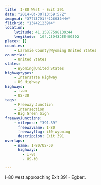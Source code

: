 ```yaml
---
title: I-80 West - Exit 391
date: "2014-03-30T13:59:57Z"
imageid: "3772379144326938440"
flickrid: "13942123904"
location:
    latitude: 41.15877598139244
    longitude: -104.23943255489502
places: []
counties:
    - Laramie County|Wyoming|United States
countries:
    - United States
states:
    - Wyoming|United States
highwaytypes:
    - Interstate Highway
    - US Highway
highways:
    - I-80
    - US-30
tags:
    - Freeway Junction
    - Intersection
    - Big Green Sign
freewayJunctions:
    - milepost: "391.39"
      freewayName: I-80
      freewaySlug: i80-wyoming
      description: Exit 391
overlaps:
    - name: I-80/US-30
      highways:
        - I-80
        - US-30

---
```

I-80 west approaching Exit 391 - Egbert.